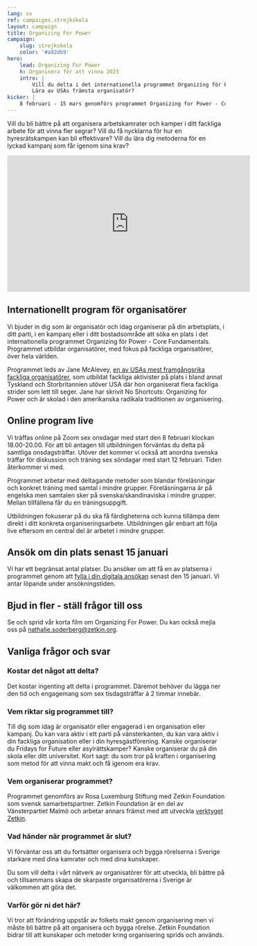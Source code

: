 ```yaml
---
lang: sv
ref: campaigns.strejkskola
layout: campaign
title: Organizing For Power
campaign:
    slug: strejkskola
    color: '#a92d69'
hero:
    lead: Organizing For Power
    h: Organisera för att vinna 2023
    intro: |
        Vill du delta i det internationella programmet Organizing för Power?
        Lära av USAs främsta organisatör?
kicker: |
    8 februari - 15 mars genomförs programmet Organizing for Power - Core Fundamentals som utbildar organisatörer i hela världen som vill vinna segrar genom organisering. Här hittar du allt du behöver veta och hur du söker en av de svenska platserna.
---
```


Vill du bli bättre på att organisera arbetskamrater och kamper i ditt fackliga arbete för att vinna fler segrar? Vill du få nycklarna för hur en hyresrätskampen kan bli effektivare? Vill du lära dig metoderna för en lyckad kampanj som får igenom sina krav?

<iframe width="560" height="315" src="https://www.youtube.com/embed/k7Sf4XQxpRA" title="YouTube video player" frameborder="0" allow="accelerometer; autoplay; clipboard-write; encrypted-media; gyroscope; picture-in-picture" allowfullscreen></iframe>

## Internationellt program för organisatörer
Vi bjuder in dig som är organisatör och idag organiserar på din arbetsplats, i ditt parti, i en kampanj eller i ditt bostadsområde att söka en plats i det internationella programmet Organizing för Power - Core Fundamentals. Programmet utbildar organisatörer, med fokus på fackliga organisatörer, över hela världen.

Programmet leds av Jane McAlevey, [en av USAs mest framgångsrika fackliga organisatörer](https://www.youtube.com/watch?v=bl6P_2jt_Vs), som utbildat fackliga aktivister på plats i bland annat Tyskland och Storbritannien utöver USA där hon organiserat flera fackliga strider som lett till seger. Jane har skrivit No Shortcuts: Organizing for Power och är skolad i den amerikanska radikala traditionen av organisering.

## Online program live
Vi träffas online på Zoom sex onsdagar med start den 8 februari klockan 18.00-20.00. För att bli antagen till utbildningen förväntas du delta på samtliga onsdagsträffar. Utöver det kommer vi också att anordna svenska träffar för diskussion och träning sex söndagar med start 12 februari. Tiden återkommer vi med.

Programmet arbetar med deltagande metoder som blandar föreläsningar och konkret träning med samtal i mindre grupper. Föreläsningarna är på engelska men samtalen sker på svenska/skandinaviska i mindre grupper. Mellan tillfällena får du en träningsuppgift.

Utbildningen fokuserar på du ska få färdigheterna och kunna tillämpa dem direkt i ditt konkreta organiseringsarbete. Utbildningen går enbart att följa live eftersom en central del är arbetet i mindre grupper.

## Ansök om din plats senast 15 januari
Vi har ett begränsat antal platser. Du ansöker om att få en av platserna i programmet genom att [fylla i din digitala ansökan](http://bit.ly/O4P21) senast den 15 januari. Vi antar löpande under ansökningstiden.

## Bjud in fler - ställ frågor till oss
Se och sprid vår korta film om Organizing For Power. Du kan också mejla oss på [nathalie.soderberg@zetkin.org](mailto:nathalie.soderberg@zetkin.org).

## Vanliga frågor och svar
### Kostar det något att delta?
Det kostar ingenting att delta i programmet. Däremot behöver du lägga ner den tid och engagemang som sex tisdagsträffar á 2 timmar innebär.
### Vem riktar sig programmet till?
Till dig som idag är organisatör eller engagerad i en organisation eller kampanj. Du kan vara aktiv i ett parti på vänsterkanten, du kan vara aktiv i din fackliga organisation eller i din hyresgästförening. Kanske organiserar du Fridays for Future eller asylrättskamper? Kanske organiserar du på din skola eller ditt universitet. Kort sagt: du som tror på kraften i organisering som metod för att vinna makt och få igenom era krav.
### Vem organiserar programmet?
Programmet genomförs av Rosa Luxemburg Stiftung med Zetkin Foundation som svensk samarbetspartner. Zetkin Foundation är en del av Vänsterpartiet Malmö och arbetar annars främst med att utveckla [verktyget Zetkin](/sv/zetkin).

### Vad händer när programmet är slut?
Vi förväntar oss att du fortsätter organisera och bygga rörelserna i Sverige starkare med dina kamrater och med dina kunskaper.

Du som vill delta i vårt nätverk av organisatörer för att utveckla, bli bättre på och tillsammans skapa de skarpaste organisatörerna i Sverige är välkommen att göra det.

### Varför gör ni det här?
Vi tror att förändring uppstår av folkets makt genom organisering men vi måste bli bättre på att organisera och bygga rörelse. Zetkin Foundation bidrar till att kunskaper och metoder kring organisering sprids och används.
